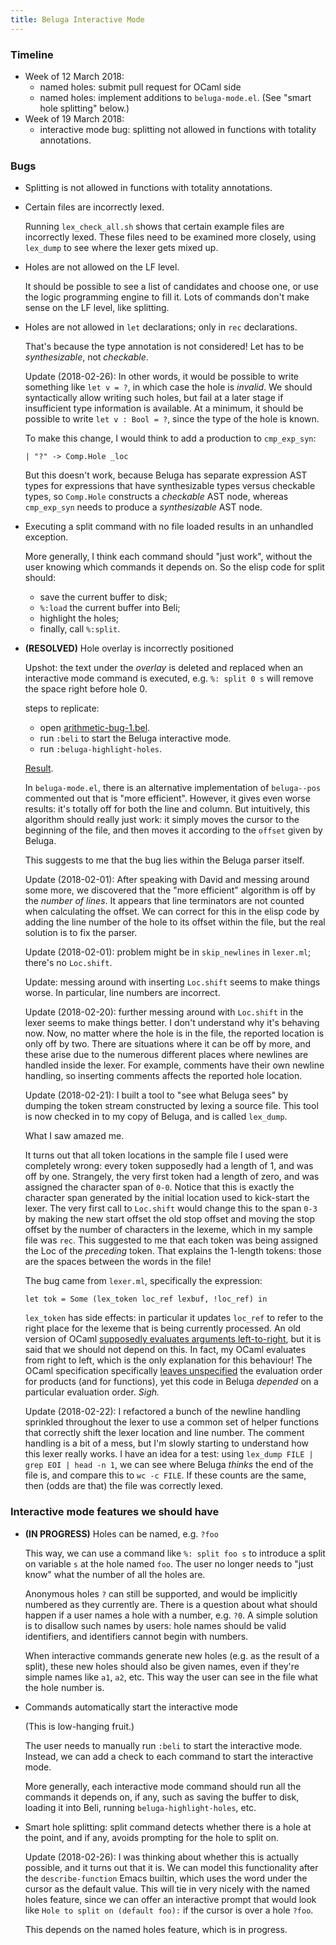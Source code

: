 ```yaml
---
title: Beluga Interactive Mode
---
```


### Timeline

* Week of 12 March 2018:
  - named holes: submit pull request for OCaml side
  - named holes: implement additions to `beluga-mode.el`.
    (See "smart hole splitting" below.)
* Week of 19 March 2018:
  - interactive mode bug: splitting not allowed in functions with totality
    annotations.

### Bugs

* Splitting is not allowed in functions with totality annotations.

* Certain files are incorrectly lexed.

  Running `lex_check_all.sh` shows that certain example files are incorrectly
  lexed. These files need to be examined more closely, using `lex_dump` to see
  where the lexer gets mixed up.

* Holes are not allowed on the LF level.

  It should be possible to see a list of candidates and choose one, or use the
  logic programming engine to fill it.
  Lots of commands don't make sense on the LF level, like splitting.

* Holes are not allowed in `let` declarations; only in `rec` declarations.

  That's because the type annotation is not considered! Let has to be
  *synthesizable*, not *checkable*.

  Update (2018-02-26): In other words, it would be possible to write something
  like `let v = ?`, in which case the hole is _invalid_.
  We should syntactically allow writing such holes, but fail at a later stage if
  insufficient type information is available.
  At a minimum, it should be possible to write `let v : Bool = ?`, since the
  type of the hole is known.

  To make this change, I would think to add a production to `cmp_exp_syn`:

  ```
  | "?" -> Comp.Hole _loc
  ```

  But this doesn't work, because Beluga has separate expression AST types for
  expressions that have synthesizable types versus checkable types, so
  `Comp.Hole` constructs a *checkable* AST node, whereas `cmp_exp_syn` needs to
  produce a *synthesizable* AST node.

* Executing a split command with no file loaded results in an unhandled
  exception.

  More generally, I think each command should "just work", without the user
  knowing which commands it depends on.
  So the elisp code for split should:
    - save the current buffer to disk;
    - `%:load` the current buffer into Beli;
    - highlight the holes;
    - finally, call `%:split`.

* **(RESOLVED)** Hole overlay is incorrectly positioned

  Upshot: the text under the _overlay_ is deleted and replaced when an
  interactive mode command is executed, e.g. `%: split 0 s` will remove the
  space right before hole 0.

  steps to replicate:

  - open [arithmetic-bug-1.bel][1].
  - run `:beli` to start the Beluga interactive mode.
  - run `:beluga-highlight-holes`.

  [Result](https://files.jerrington.me/arithmetic-bug-1.png).

  In `beluga-mode.el`, there is an alternative implementation of `beluga--pos`
  commented out that is "more efficient".
  However, it gives even worse results: it's totally off for both the line and
  column. But intuitively, this algorithm should really just work: it simply
  moves the cursor to the beginning of the file, and then moves it according to
  the `offset` given by Beluga.

  This suggests to me that the bug lies within the Beluga parser itself.

  Update (2018-02-01): After speaking with David and messing around some more,
  we discovered that the "more efficient" algorithm is off by the *number of
  lines*. It appears that line terminators are not counted when calculating the
  offset. We can correct for this in the elisp code by adding the line number of
  the hole to its offset within the file, but the real solution is to fix the
  parser.

  Update (2018-02-01): problem might be in `skip_newlines` in `lexer.ml`;
  there's no `Loc.shift`.

  Update: messing around with inserting `Loc.shift` seems to make things
  worse. In particular, line numbers are incorrect.

  Update (2018-02-20): further messing around with `Loc.shift` in the lexer
  seems to make things better. I don't understand why it's behaving now. Now, no
  matter where the hole is in the file, the reported location is only off by
  two. There are situations where it can be off by more, and these arise due to
  the numerous different places where newlines are handled inside the lexer. For
  example, comments have their own newline handling, so inserting comments
  affects the reported hole location.

  Update (2018-02-21): I built a tool to "see what Beluga sees" by dumping the
  token stream constructed by lexing a source file. This tool is now checked in
  to my copy of Beluga, and is called `lex_dump`.

  What I saw amazed me.

  It turns out that all token locations in the sample file I used were
  completely wrong: every token supposedly had a length of 1, and was off by
  one. Strangely, the very first token had a length of zero, and was assigned
  the character span of `0-0`. Notice that this is exactly the character span
  generated by the initial location used to kick-start the lexer. The very first
  call to `Loc.shift` would change this to the span `0-3` by making the new
  start offset the old stop offset and moving the stop offset by the number of
  characters in the lexeme, which in my sample file was `rec`. This suggested to
  me that each token was being assigned the Loc of the *preceding* token. That
  explains the 1-length tokens: those are the spaces between the words in the
  file!

  The bug came from `lexer.ml`, specifically the expression:

  ```
  let tok = Some (lex_token loc_ref lexbuf, !loc_ref) in
  ```

  `lex_token` has side effects: in particular it updates `loc_ref` to refer to
  the right place for the lexeme that is being currently processed. An old
  version of OCaml [supposedly evaluates arguments left-to-right][ocaml-lies],
  but it is said that we should not depend on this. In fact, my OCaml evaluates
  from right to left, which is the only explanation for this behaviour!
  The OCaml specification specifically [leaves unspecified][ocaml-truths] the
  evaluation order for products (and for functions), yet this code in Beluga
  *depended* on a particular evaluation order.
  *Sigh.*

  Update (2018-02-22): I refactored a bunch of the newline handling sprinkled
  throughout the lexer to use a common set of helper functions that correctly
  shift the lexer location and line number. The comment handling is a bit of a
  mess, but I'm slowly starting to understand how this lexer really works.
  I have an idea for a test: using `lex_dump FILE | grep EOI | head -n 1`, we
  can see where Beluga *thinks* the end of the file is, and compare this to
  `wc -c FILE`. If these counts are the same, then (odds are that) the file was
  correctly lexed.

### Interactive mode features we should have

* **(IN PROGRESS)** Holes can be named, e.g. `?foo`

  This way, we can use a command like `%: split foo s` to introduce a
  split on variable `s` at the hole named `foo`.
  The user no longer needs to "just know" what the number of all the holes are.

  Anonymous holes `?` can still be supported, and would be implicitly numbered
  as they currently are.
  There is a question about what should happen if a user names a hole with a
  number, e.g. `?0`. A simple solution is to disallow such names by users:
  hole names should be valid identifiers, and identifiers cannot begin with
  numbers.

  When interactive commands generate new holes (e.g. as the result of a split),
  these new holes should also be given names, even if they're simple names like
  `a1`, `a2`, etc. This way the user can see in the file what the hole number
  is.

* Commands automatically start the interactive mode

  (This is low-hanging fruit.)

  The user needs to manually run `:beli` to start the interactive mode.
  Instead, we can add a check to each command to start the interactive mode.

  More generally, each interactive mode command should run all the commands it
  depends on, if any, such as saving the buffer to disk, loading it into Beli,
  running `beluga-highlight-holes`, etc.

* Smart hole splitting:
  split command detects whether there is a hole at the point, and if any, avoids
  prompting for the hole to split on.

  Update (2018-02-26): I was thinking about whether this is actually possible,
  and it turns out that it is. We can model this functionality after the
  `describe-function` Emacs builtin, which uses the word under the cursor as the
  default value. This will tie in very nicely with the named holes feature,
  since we can offer an interactive prompt that would look like
  `Hole to split on (default foo):`
  if the cursor is over a hole `?foo`.
  
  This depends on the named holes feature, which is in progress.

[1]: https://files.jerrington.me/arithmetic-bug-1.bel
[ocaml-lies]: https://caml.inria.fr/pub/docs/oreilly-book/html/book-ora029.html
[ocaml-truths]: https://caml.inria.fr/pub/docs/manual-ocaml/expr.html#sec144
